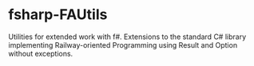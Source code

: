 # fsharp-FAUtils

Utilities for extended work with f#. Extensions to the standard C# library implementing Railway-oriented Programming using Result and Option without exceptions.
